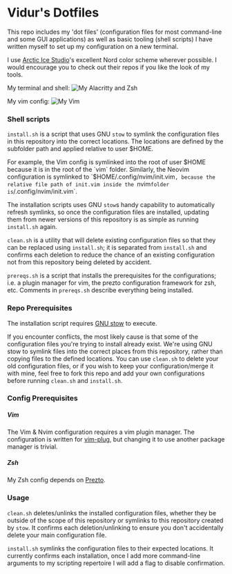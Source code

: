# Vidur's Dotfiles

This repo includes my 'dot files' (configuration files for most command-line 
and some GUI applications) as well as basic tooling (shell scripts) I have 
written myself to set up my configuration on a new terminal.

I use [Arctic Ice Studio](https://github.com/arcticicestudio)'s excellent Nord 
color scheme wherever possible. I would encourage you to check out their repos 
if you like the look of my tools. 


My terminal and shell:
![My Alacritty and Zsh](https://i.imgur.com/vqBnPli.png)


My vim config:
![My Vim](https://i.imgur.com/HhXAe2I.png)

### Shell scripts

`install.sh` is a script that uses GNU `stow` to symlink the configuration files
in this repository into the correct locations. The locations are defined by the
subfolder path and applied relative to user $HOME.

For example, the Vim config is symlinked into the root of user $HOME because it 
is in the root of the `vim` folder. Similarly, the Neovim configuration is 
symlinked to `$HOME/.config/nvim/init.vim`, because the relative file path of
init.vim inside the `nvim` folder is `/.config/nvim/init.vim`.

The installation scripts uses GNU `stow`s handy capability to automatically 
refresh symlinks, so once the configuration files are installed, updating them
from newer versions of this repository is as simple as running `install.sh`
again.

`clean.sh` is a utility that will delete existing configuration files so that
they can be replaced using `install.sh`; it is separated from `install.sh` and
confirms each deletion to reduce the chance of an existing configuration not
from this repository being deleted by accident.

`prereqs.sh` is a script that installs the prerequisites for the configurations;
i.e. a plugin manager for vim, the prezto configuration framework for zsh, etc.
Comments in `prereqs.sh` describe everything being installed.

### Repo Prerequisites
The installation script requires [GNU stow](https://www.gnu.org/software/stow/) 
to execute.

If you encounter conflicts, the most likely cause is that some of the 
configuration files you're trying to install already exist. We're using GNU stow 
to symlink files into the correct places from this repository, rather than 
copying files to the defined locations. You can use `clean.sh` to delete your
old configuration files, or if you wish to keep your configuration/merge it with
mine, feel free to fork this repo and add your own configurations before running
`clean.sh` and `install.sh`.


### Config Prerequisites


##### Vim
The Vim & Nvim configuration requires a vim plugin manager. The configuration is 
written for [vim-plug](https://github.com/junegunn/vim-plug), but changing it to
use another package manager is trivial.

##### Zsh
My Zsh config depends on [Prezto](https://github.com/sorin-ionescu/prezto).

### Usage
`clean.sh` deletes/unlinks the installed configuration files, whether they be
outside of the scope of this repository or symlinks to this repository created
by `stow`. It confirms each deletion/unlinking to ensure you don't accidentally
delete your main configuration file.

`install.sh` symlinks the configuration files to their expected locations. It
currently confirms each installation, once I add more command-line arguments to
my scripting repertoire I will add a flag to disable confirmation.
